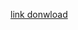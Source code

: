 <a href="https://github.com/danillolima/editor-de-texto/raw/master/dist/DESKTOPSO35A.jar"> link donwload</a>
